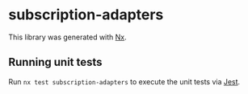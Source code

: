 # subscription-adapters

This library was generated with [Nx](https://nx.dev).

## Running unit tests

Run `nx test subscription-adapters` to execute the unit tests via [Jest](https://jestjs.io).
